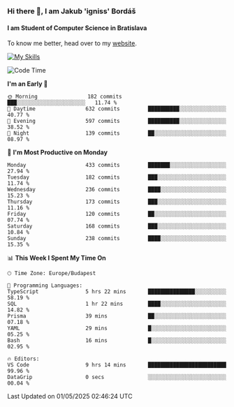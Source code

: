 ### Hi there 👋, I am Jakub 'igniss' Bordáš

#### I am Student of Computer Science in Bratislava
To know me better, head over to my [website](https://bordas.sk).

[![My Skills](https://skillicons.dev/icons?i=js,typescript,html,css,figma,svelte,vue,next,postgresql,nest,express,nodejs)](https://bordas.sk)


<!--START_SECTION:waka-->
![Code Time](http://img.shields.io/badge/Code%20Time-1%2C868%20hrs%202%20mins-blue)

**I'm an Early 🐤** 

```text
🌞 Morning                182 commits         ███░░░░░░░░░░░░░░░░░░░░░░   11.74 % 
🌆 Daytime                632 commits         ██████████░░░░░░░░░░░░░░░   40.77 % 
🌃 Evening                597 commits         ██████████░░░░░░░░░░░░░░░   38.52 % 
🌙 Night                  139 commits         ██░░░░░░░░░░░░░░░░░░░░░░░   08.97 % 
```
📅 **I'm Most Productive on Monday** 

```text
Monday                   433 commits         ███████░░░░░░░░░░░░░░░░░░   27.94 % 
Tuesday                  182 commits         ███░░░░░░░░░░░░░░░░░░░░░░   11.74 % 
Wednesday                236 commits         ████░░░░░░░░░░░░░░░░░░░░░   15.23 % 
Thursday                 173 commits         ███░░░░░░░░░░░░░░░░░░░░░░   11.16 % 
Friday                   120 commits         ██░░░░░░░░░░░░░░░░░░░░░░░   07.74 % 
Saturday                 168 commits         ███░░░░░░░░░░░░░░░░░░░░░░   10.84 % 
Sunday                   238 commits         ████░░░░░░░░░░░░░░░░░░░░░   15.35 % 
```


📊 **This Week I Spent My Time On** 

```text
🕑︎ Time Zone: Europe/Budapest

💬 Programming Languages: 
TypeScript               5 hrs 22 mins       ███████████████░░░░░░░░░░   58.19 % 
SQL                      1 hr 22 mins        ████░░░░░░░░░░░░░░░░░░░░░   14.82 % 
Prisma                   39 mins             ██░░░░░░░░░░░░░░░░░░░░░░░   07.18 % 
YAML                     29 mins             █░░░░░░░░░░░░░░░░░░░░░░░░   05.25 % 
Bash                     16 mins             █░░░░░░░░░░░░░░░░░░░░░░░░   02.95 % 

🔥 Editors: 
VS Code                  9 hrs 14 mins       █████████████████████████   99.96 % 
DataGrip                 0 secs              ░░░░░░░░░░░░░░░░░░░░░░░░░   00.04 % 
```


 Last Updated on 01/05/2025 02:46:24 UTC
<!--END_SECTION:waka-->
